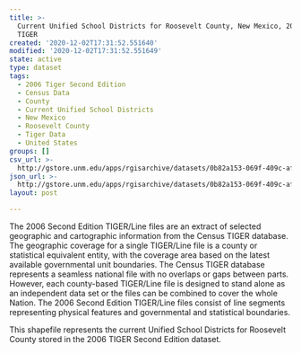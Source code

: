 ```yaml
---
title: >-
  Current Unified School Districts for Roosevelt County, New Mexico, 2006se
  TIGER
created: '2020-12-02T17:31:52.551640'
modified: '2020-12-02T17:31:52.551649'
state: active
type: dataset
tags:
  - 2006 Tiger Second Edition
  - Census Data
  - County
  - Current Unified School Districts
  - New Mexico
  - Roosevelt County
  - Tiger Data
  - United States
groups: []
csv_url: >-
  http://gstore.unm.edu/apps/rgisarchive/datasets/0b82a153-069f-409c-af4d-920738e8f968/tgr2006se_roos_sdunicu.derived.csv
json_url: >-
  http://gstore.unm.edu/apps/rgisarchive/datasets/0b82a153-069f-409c-af4d-920738e8f968/tgr2006se_roos_sdunicu.derived.json
layout: post

---
```

The 2006 Second Edition TIGER/Line files are an extract of selected geographic and cartographic information from the Census TIGER database.  The geographic coverage for a single TIGER/Line file is a county or statistical equivalent entity, with the coverage area based on the latest available governmental unit boundaries. The Census TIGER database represents a seamless national file with no overlaps or gaps between parts.  However, each county-based TIGER/Line file is designed to stand alone as an independent data set or the files can be combined to cover the whole Nation.  The 2006 Second Edition  TIGER/Line files consist of line segments representing physical features and governmental and statistical boundaries.  

This shapefile represents the current Unified School Districts for Roosevelt County stored in the 2006 TIGER Second Edition dataset.
